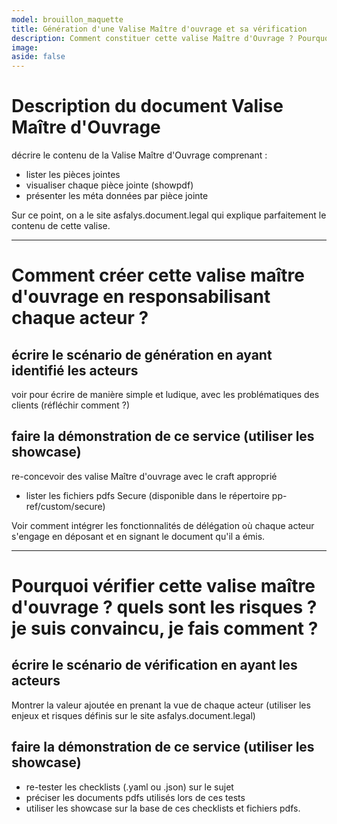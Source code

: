 ```yaml
---
model: brouillon_maquette
title: Génération d'une Valise Maître d'ouvrage et sa vérification
description: Comment constituer cette valise Maître d'Ouvrage ? Pourquoi et comment le vérifier ?
image: 
aside: false
---
```


# Description du document **Valise Maître d'Ouvrage**
décrire le contenu de la Valise Maître d'Ouvrage comprenant :
- lister les pièces jointes
- visualiser chaque pièce jointe (showpdf)
- présenter les méta données par pièce jointe

Sur ce point, on a le site asfalys.document.legal qui explique parfaitement le contenu de cette valise.
_______________________________

# Comment créer cette valise maître d'ouvrage en responsabilisant chaque acteur ?

## écrire le scénario de génération en ayant identifié les acteurs 
voir pour écrire de manière simple et ludique, avec les problématiques des clients (réfléchir comment ?)

## faire la démonstration de ce service (utiliser les showcase)
re-concevoir des valise Maître d'ouvrage avec le craft approprié
- lister les fichiers pdfs Secure (disponible dans le répertoire pp-ref/custom/secure)

Voir comment intégrer les fonctionnalités de délégation où chaque acteur s'engage en déposant et en signant le document qu'il a émis.

________________________________

# Pourquoi vérifier cette valise maître d'ouvrage ? quels sont les risques ? je suis convaincu, je fais comment ?

## écrire le scénario de vérification en ayant les acteurs
Montrer la valeur ajoutée en prenant la vue de chaque acteur (utiliser les enjeux et risques définis sur le site asfalys.document.legal)

## faire la démonstration de ce service (utiliser les showcase)
- re-tester les checklists (.yaml ou .json) sur le sujet
- préciser les documents pdfs utilisés lors de ces tests
- utiliser les showcase sur la base de ces checklists et fichiers pdfs.





